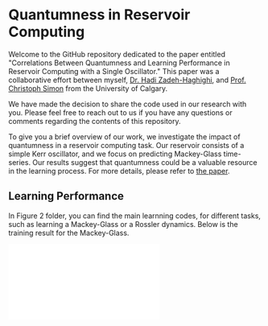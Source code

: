 # Quantumness in Reservoir Computing

Welcome to the GitHub repository dedicated to the paper entitled "Correlations Between Quantumness and Learning Performance in Reservoir Computing with a Single Oscillator." This paper was a collaborative effort between myself, [Dr. Hadi Zadeh-Haghighi](https://contacts.ucalgary.ca/info/phas/profiles/1-9226636), and [Prof. Christoph Simon](https://science.ucalgary.ca/physics-astronomy/contacts/christoph-simon) from the University of Calgary.

We have made the decision to share the code used in our research with you. Please feel free to reach out to us if you have any questions or comments regarding the contents of this repository.

To give you a brief overview of our work, we investigate the impact of quantumness in a reservoir computing task. Our reservoir consists of a simple Kerr oscillator, and we focus on predicting Mackey-Glass time-series. Our results suggest that quantumness could be a valuable resource in the learning process. For more details, please refer to [the paper](https://google.com).

## Learning Performance
In Figure 2 folder, you can find the main learnning codes, for different tasks, such as learning a Mackey-Glass or a Rossler dynamics. Below is the training result for the Mackey-Glass.

![MG and Rossler training](./Fig%202/MackeyGlass-MainTask/MG-Pred.pdf)
